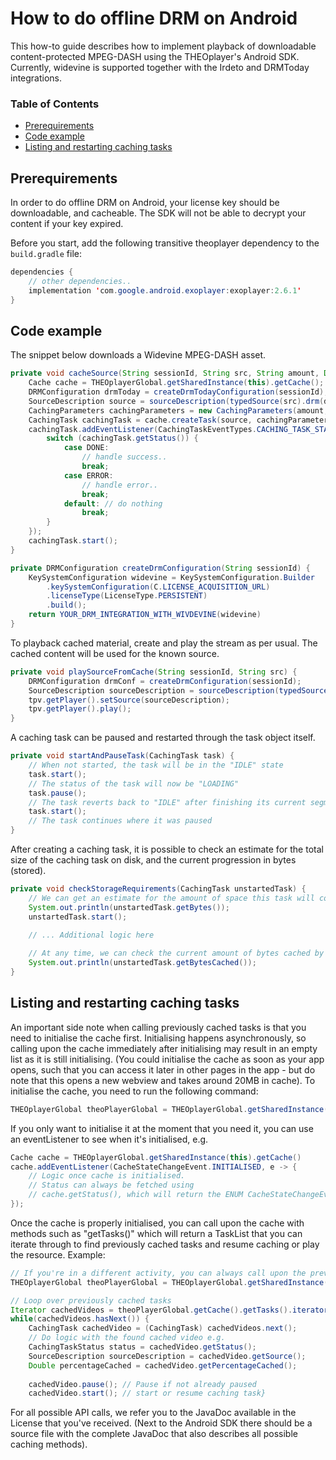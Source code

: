 # How to do offline DRM on Android

This how-to guide describes how to implement playback of downloadable content-protected MPEG-DASH using the THEOplayer's Android SDK. Currently, widevine is supported together with the Irdeto and DRMToday integrations. 

### Table of Contents
- [Prerequirements](#prerequirements)
- [Code example](#code-example)
- [Listing and restarting caching tasks](#listing-and-restarting-caching-tasks)


## Prerequirements

In order to do offline DRM on Android, your license key should be downloadable, and cacheable. The SDK will not be able to decrypt your content if your key expired.

Before you start, add the following transitive theoplayer dependency to the `build.gradle` file:

```java
dependencies {
    // other dependencies..
    implementation 'com.google.android.exoplayer:exoplayer:2.6.1'
}
```

## Code example

The snippet below downloads a Widevine MPEG-DASH asset.

```java
private void cacheSource(String sessionId, String src, String amount, Date expirationDate) {
    Cache cache = THEOplayerGlobal.getSharedInstance(this).getCache();
    DRMConfiguration drmToday = createDrmTodayConfiguration(sessionId);
    SourceDescription source = sourceDescription(typedSource(src).drm(drmToday).build()).build();
    CachingParameters cachingParameters = new CachingParameters(amount, expirationDate);
    CachingTask cachingTask = cache.createTask(source, cachingParameters);
    cachingTask.addEventListener(CachingTaskEventTypes.CACHING_TASK_STATE_CHANGE, e -> {
        switch (cachingTask.getStatus()) {
            case DONE:
                // handle success..
                break;
            case ERROR:
                // handle error..
                break;
            default: // do nothing
                break;
        }
    });
    cachingTask.start();
}

private DRMConfiguration createDrmConfiguration(String sessionId) {
    KeySystemConfiguration widevine = KeySystemConfiguration.Builder
        .keySystemConfiguration(C.LICENSE_ACQUISITION_URL)
        .licenseType(LicenseType.PERSISTENT)
        .build();
    return YOUR_DRM_INTEGRATION_WITH_WIVDEVINE(widevine)
}
```

To playback cached material, create and play the stream as per usual. The cached content will be used for the known source.

```java
private void playSourceFromCache(String sessionId, String src) {
    DRMConfiguration drmConf = createDrmConfiguration(sessionId);
    SourceDescription sourceDescription = sourceDescription(typedSource(src).drm(drmConf).build()).build();
    tpv.getPlayer().setSource(sourceDescription);
    tpv.getPlayer().play();
}
```

A caching task can be paused and restarted through the task object itself.

```java
private void startAndPauseTask(CachingTask task) {
    // When not started, the task will be in the "IDLE" state
    task.start();
    // The status of the task will now be "LOADING"
    task.pause();
    // The task reverts back to "IDLE" after finishing its current segment download
    task.start();
    // The task continues where it was paused
}
```

After creating a caching task, it is possible to check an estimate for the total size of the caching task on disk, and the current progression in bytes (stored).

```java
private void checkStorageRequirements(CachingTask unstartedTask) {
    // We can get an estimate for the amount of space this task will consume. This will be ready once the manifest is preprocessed when the task is created. Starting is not necessary.
    System.out.println(unstartedTask.getBytes());
    unstartedTask.start();

    // ... Additional logic here
    
    // At any time, we can check the current amount of bytes cached by the task
    System.out.println(unstartedTask.getBytesCached());
}
```

## Listing and restarting caching tasks

An important side note when calling previously cached tasks is that you need to initialise the cache first. Initialising happens asynchronously, so calling upon the cache immediately after initialising may result in an empty list as it is still initialising. (You could initialise the cache as soon as your app opens, such that you can access it later in other pages in the app - but do note that this opens a new webview and takes around 20MB in cache).
To initialise the cache, you need to run the following command:

```java
THEOplayerGlobal theoPlayerGlobal = THEOplayerGlobal.getSharedInstance(this).setApplicationInstance(getApplication());
```

If you only want to initialise it at the moment that you need it, you can use an eventListener to see when it's initialised, e.g.

```java
Cache cache = THEOplayerGlobal.getSharedInstance(this).getCache()
cache.addEventListener(CacheStateChangeEvent.INITIALISED, e -> {
    // Logic once cache is initialised.
    // Status can always be fetched using
    // cache.getStatus(), which will return the ENUM CacheStateChangeEvent.INITIALISED or CacheStateChangeEvent.UNINITIALISED
});
```

Once the cache is properly initialised, you can call upon the cache with methods such as "getTasks()" which will return a TaskList that you can iterate through to find previously cached tasks and resume caching or play the resource. Example:

```java
// If you're in a different activity, you can always call upon the previously initialised cache
THEOplayerGlobal theoPlayerGlobal = THEOplayerGlobal.getSharedInstance(this);

// Loop over previously cached tasks
Iterator cachedVideos = theoPlayerGlobal.getCache().getTasks().iterator();
while(cachedVideos.hasNext()) {
    CachingTask cachedVideo = (CachingTask) cachedVideos.next();
    // Do logic with the found cached video e.g.
    CachingTaskStatus status = cachedVideo.getStatus();
    SourceDescription sourceDescription = cachedVideo.getSource();
    Double percentageCached = cachedVideo.getPercentageCached();
    
    cachedVideo.pause(); // Pause if not already paused
    cachedVideo.start(); // start or resume caching task}
```

For all possible API calls, we refer you to the JavaDoc available in the License that you've received. (Next to the Android SDK there should be a source file with the complete JavaDoc that also describes all possible caching methods).